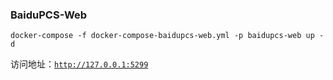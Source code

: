 ### BaiduPCS-Web

```shell
docker-compose -f docker-compose-baidupcs-web.yml -p baidupcs-web up -d
```

访问地址：[`http://127.0.0.1:5299`](http://127.0.0.1:5299)
